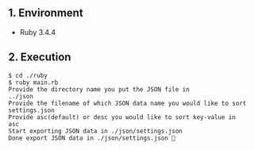 ## 1. Environment

- Ruby 3.4.4

## 2. Execution

```command
$ cd ./ruby
$ ruby main.rb 
Provide the directory name you put the JSON file in
../json
Provide the filename of which JSON data name you would like to sort
settings.json
Provide asc(default) or desc you would like to sort key-value in
asc
Start exporting JSON data in ./json/settings.json
Done export JSON data in ./json/settings.json 🎉
```
